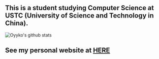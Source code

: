 ## This is a student studying Computer Science at USTC (University of Science and Technology in China).

![Oyyko's github stats](https://github-readme-stats.vercel.app/api?username=Oyyko&count_private=true&show_icons=true)

## See my personal website at [HERE](https://oyyko.com)
